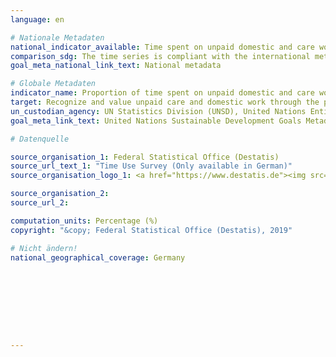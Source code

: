 ```yaml
---
language: en

# Nationale Metadaten
national_indicator_available: Time spent on unpaid domestic and care work
comparison_sdg: The time series is compliant with the international metadata description.
goal_meta_national_link_text: National metadata

# Globale Metadaten
indicator_name: Proportion of time spent on unpaid domestic and care work, by sex, age and location
target: Recognize and value unpaid care and domestic work through the provision of public services, infrastructure and social protection policies and the promotion of shared responsibility within the household and the family as nationally appropriate
un_custodian_agency: UN Statistics Division (UNSD), United Nations Entity for Gender Equality and the Empowerment of Women (UN Women)
goal_meta_link_text: United Nations Sustainable Development Goals Metadata

# Datenquelle

source_organisation_1: Federal Statistical Office (Destatis)
source_url_text_1: "Time Use Survey (Only available in German)"
source_organisation_logo_1: <a href="https://www.destatis.de"><img src="https://g205sdgs.github.io/sdg-indicators/public/LogosEn/destatis.png" alt="Logo Destatis" /></a>

source_organisation_2:
source_url_2:

computation_units: Percentage (%)
copyright: "&copy; Federal Statistical Office (Destatis), 2019"

# Nicht ändern!
national_geographical_coverage: Germany









---
```

